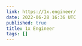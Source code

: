 ```yaml
---
link: https://1x.engineer/
date: 2022-06-28 16:36 UTC
published: true
title: 1x Engineer
tags: []
---
```



